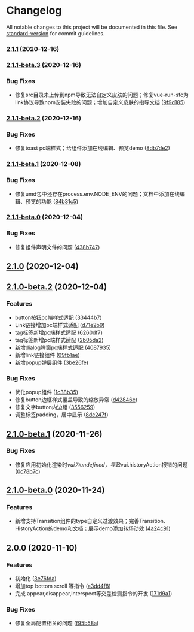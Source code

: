 # Changelog

All notable changes to this project will be documented in this file. See [standard-version](https://github.com/conventional-changelog/standard-version) for commit guidelines.

### [2.1.1](http://gitlab.vmic.xyz/game-common/vui/compare/v2.1.1-beta.3...v2.1.1) (2020-12-16)

### [2.1.1-beta.3](http://gitlab.vmic.xyz/game-common/vui/compare/v2.1.1-beta.2...v2.1.1-beta.3) (2020-12-16)


### Bug Fixes

* 修复src目录未上传到npm导致无法自定义皮肤的问题；修复vue-run-sfc为link协议导致npm安装失败的问题；增加自定义皮肤的指导文档 ([9f9d185](http://gitlab.vmic.xyz/game-common/vui/commit/9f9d185ca355d68e0e417bce30c705a8da876148))

### [2.1.1-beta.2](http://gitlab.vmic.xyz/game-common/vui/compare/v2.1.1-beta.1...v2.1.1-beta.2) (2020-12-16)


### Bug Fixes

* 修复toast pc端样式；给组件添加在线编辑、预览demo ([8db7de2](http://gitlab.vmic.xyz/game-common/vui/commit/8db7de2cc1b1c72ebe54fe678b65d6b8ac2adbf8))

### [2.1.1-beta.1](http://gitlab.vmic.xyz/game-common/vui/compare/v2.1.1-beta.0...v2.1.1-beta.1) (2020-12-08)


### Bug Fixes

* 修复umd包中还存在process.env.NODE_ENV的问题；文档中添加在线编辑、预览的功能 ([84b31c5](http://gitlab.vmic.xyz/game-common/vui/commit/84b31c52363be011c64d88814369dc785eef830f))

### [2.1.1-beta.0](http://gitlab.vmic.xyz/game-common/vui/compare/v2.1.0-beta.2...v2.1.1-beta.0) (2020-12-04)


### Bug Fixes

* 修复组件声明文件的问题 ([438b747](http://gitlab.vmic.xyz/game-common/vui/commit/438b7473f9135da729b14b0029e2ea2332d3ef53))

## [2.1.0](http://gitlab.vmic.xyz/game-common/vui/compare/v2.1.0-beta.2...v2.1.0) (2020-12-04)

## [2.1.0-beta.2](http://gitlab.vmic.xyz/game-common/vui/compare/v2.1.0-beta.1...v2.1.0-beta.2) (2020-12-04)


### Features

* button按钮pc端样式适配 ([33444b7](http://gitlab.vmic.xyz/game-common/vui/commit/33444b79a5bbffe1ba192cac55bfba7b6159a887))
* Link链接增加pc端样式适配 ([d71e2b9](http://gitlab.vmic.xyz/game-common/vui/commit/d71e2b98d8b490e4e4fd3b9e54e877a98341d73c))
* tag标签新增pc端样式适配 ([6260df7](http://gitlab.vmic.xyz/game-common/vui/commit/6260df7a774ccf570eb6727bcbb45816d8890a14))
* tag标签新增pc端样式适配 ([2b05da2](http://gitlab.vmic.xyz/game-common/vui/commit/2b05da281d269bed7cf0f6cf25b56b4056f4a395))
* 新增dialog弹窗pc端样式适配 ([4087935](http://gitlab.vmic.xyz/game-common/vui/commit/40879358fbe5f617b64d552fd0860ab687862fa8))
* 新增link链接组件 ([09fb1ae](http://gitlab.vmic.xyz/game-common/vui/commit/09fb1aeb2532cbbd15c17adb3f8e810c1007ea3b))
* 新增popup弹层组件 ([3be26fe](http://gitlab.vmic.xyz/game-common/vui/commit/3be26fe0dd338526616592cc69333ac52eb697aa))


### Bug Fixes

* 优化popup组件 ([1c38b35](http://gitlab.vmic.xyz/game-common/vui/commit/1c38b356e1c940f51a59efd97f54dd3522c1ca51))
* 修复button边框样式覆盖导致的缩放异常 ([d42846c](http://gitlab.vmic.xyz/game-common/vui/commit/d42846ce825c5ec3ac88ba75724e44698321e2b3))
* 修复文字button内边距 ([3556259](http://gitlab.vmic.xyz/game-common/vui/commit/35562596968d95b6e2cd99c46115e68166f436ec))
* 调整标签padding，居中显示 ([8dc247f](http://gitlab.vmic.xyz/game-common/vui/commit/8dc247f4e22b7d7e2295ba076654b83335368e41))

## [2.1.0-beta.1](http://gitlab.vmic.xyz/game-common/vui/compare/v2.1.0-beta.0...v2.1.0-beta.1) (2020-11-26)


### Bug Fixes

* 修复应用初始化渲染时$vui为undefined，导致$vui.historyAction报错的问题 ([0c78b7c](http://gitlab.vmic.xyz/game-common/vui/commit/0c78b7cedcd86f09ee965717a897a3949f137155))

## [2.1.0-beta.0](http://gitlab.vmic.xyz/game-common/vui/compare/v2.0.0-beta.0...v2.1.0-beta.0) (2020-11-24)


### Features

* 新增支持Transition组件的type自定义过渡效果；完善Transition、HistoryAction的demo和文档；展示demo添加转场动效 ([4a24c91](http://gitlab.vmic.xyz/game-common/vui/commit/4a24c914d256c76025ed226f752f2ea3144f7abf))

## 2.0.0 (2020-11-10)


### Features

* 初始化 ([3e76fda](http://gitlab.vmic.xyz/game-common/vui/commit/3e76fdaf545acd94f5c4ac5f1366d77eeae45c6f))
* 增加top bottom scroll 等指令 ([a3dd4f8](http://gitlab.vmic.xyz/game-common/vui/commit/a3dd4f86f4fab3472f1a8707457eadd897144d70))
* 完成 appear,disappear,interspect等交差检测指令的开发 ([171d9a1](http://gitlab.vmic.xyz/game-common/vui/commit/171d9a11cad8f08c677ffbdfc89aaa2165cc05ef))


### Bug Fixes

* 修复全局配置相关的问题 ([f95b58a](http://gitlab.vmic.xyz/game-common/vui/commit/f95b58abaa6e1a284b11c1dd32a1c6853dc1e314))
